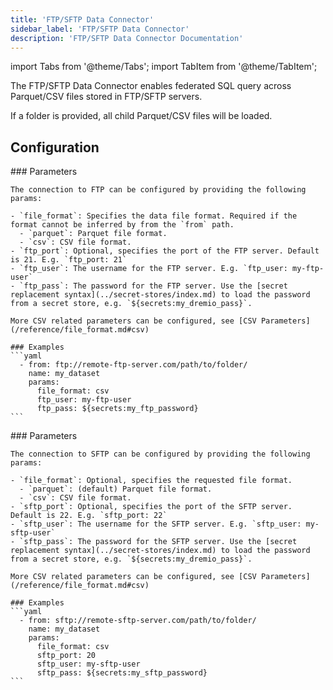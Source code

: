 ```yaml
---
title: 'FTP/SFTP Data Connector'
sidebar_label: 'FTP/SFTP Data Connector'
description: 'FTP/SFTP Data Connector Documentation'
---
```


import Tabs from '@theme/Tabs';
import TabItem from '@theme/TabItem';

The FTP/SFTP Data Connector enables federated SQL query across Parquet/CSV files stored in FTP/SFTP servers.

If a folder is provided, all child Parquet/CSV files will be loaded.

## Configuration

<Tabs>
  <TabItem value="ftp" label="FTP" default>
    ### Parameters

    The connection to FTP can be configured by providing the following params:

    - `file_format`: Specifies the data file format. Required if the format cannot be inferred by from the `from` path.
      - `parquet`: Parquet file format.
      - `csv`: CSV file format.
    - `ftp_port`: Optional, specifies the port of the FTP server. Default is 21. E.g. `ftp_port: 21`
    - `ftp_user`: The username for the FTP server. E.g. `ftp_user: my-ftp-user`
    - `ftp_pass`: The password for the FTP server. Use the [secret replacement syntax](../secret-stores/index.md) to load the password from a secret store, e.g. `${secrets:my_dremio_pass}`.

    More CSV related parameters can be configured, see [CSV Parameters](/reference/file_format.md#csv)

    ### Examples
    ```yaml
      - from: ftp://remote-ftp-server.com/path/to/folder/
        name: my_dataset
        params:
          file_format: csv
          ftp_user: my-ftp-user
          ftp_pass: ${secrets:my_ftp_password}
    ```

  </TabItem>
  <TabItem value="sftp" label="SFTP">
    ### Parameters

    The connection to SFTP can be configured by providing the following params:

    - `file_format`: Optional, specifies the requested file format.
      - `parquet`: (default) Parquet file format.
      - `csv`: CSV file format.
    - `sftp_port`: Optional, specifies the port of the SFTP server. Default is 22. E.g. `sftp_port: 22`
    - `sftp_user`: The username for the SFTP server. E.g. `sftp_user: my-sftp-user`
    - `sftp_pass`: The password for the SFTP server. Use the [secret replacement syntax](../secret-stores/index.md) to load the password from a secret store, e.g. `${secrets:my_dremio_pass}`.

    More CSV related parameters can be configured, see [CSV Parameters](/reference/file_format.md#csv)

    ### Examples
    ```yaml
      - from: sftp://remote-sftp-server.com/path/to/folder/
        name: my_dataset
        params:
          file_format: csv
          sftp_port: 20
          sftp_user: my-sftp-user
          sftp_pass: ${secrets:my_sftp_password}
    ```

  </TabItem>
</Tabs>
